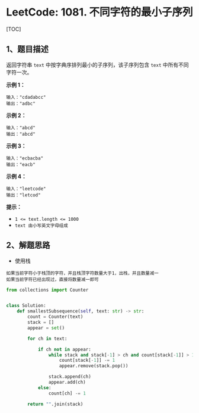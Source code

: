 # LeetCode: 1081. 不同字符的最小子序列

[TOC]

## 1、题目描述

返回字符串 `text` 中按字典序排列最小的子序列，该子序列包含 `text` 中所有不同字符一次。

 

**示例 1：**

```
输入："cdadabcc"
输出："adbc"
```


**示例 2：**

```
输入："abcd"
输出："abcd"
```


**示例 3：**

```
输入："ecbacba"
输出："eacb"
```


**示例 4：**

```
输入："leetcode"
输出："letcod"
```

**提示：**

-   `1 <= text.length <= 1000`
-   `text 由小写英文字母组成`



## 2、解题思路

-   使用栈

```
如果当前字符小于栈顶的字符，并且栈顶字符数量大于1，出栈，并且数量减一
如果当前字符已经出现过，直接将数量减一即可
```



```python
from collections import Counter


class Solution:
    def smallestSubsequence(self, text: str) -> str:
        count = Counter(text)
        stack = []
        appear = set()

        for ch in text:

            if ch not in appear:
                while stack and stack[-1] > ch and count[stack[-1]] > 1:
                    count[stack[-1]] -= 1
                    appear.remove(stack.pop())

                stack.append(ch)
                appear.add(ch)
            else:
                count[ch] -= 1

        return "".join(stack)


```

